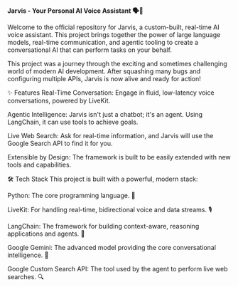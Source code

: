 **Jarvis - Your Personal AI Voice Assistant 🗣️🤖**

Welcome to the official repository for Jarvis, a custom-built, real-time AI voice assistant. This project brings together the power of large language models, real-time communication, and agentic tooling to create a conversational AI that can perform tasks on your behalf.

This project was a journey through the exciting and sometimes challenging world of modern AI development. After squashing many bugs and configuring multiple APIs, Jarvis is now alive and ready for action!

✨ Features
Real-Time Conversation: Engage in fluid, low-latency voice conversations, powered by LiveKit.

Agentic Intelligence: Jarvis isn't just a chatbot; it's an agent. Using LangChain, it can use tools to achieve goals.

Live Web Search: Ask for real-time information, and Jarvis will use the Google Search API to find it for you.

Extensible by Design: The framework is built to be easily extended with new tools and capabilities.

🛠️ Tech Stack
This project is built with a powerful, modern stack:

Python: The core programming language. 🐍

LiveKit: For handling real-time, bidirectional voice and data streams. 🎙️

LangChain: The framework for building context-aware, reasoning applications and agents. 🔗

Google Gemini: The advanced model providing the core conversational intelligence. 🧠

Google Custom Search API: The tool used by the agent to perform live web searches. 🔍
